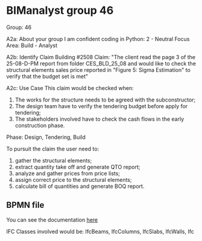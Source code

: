 # BIManalyst group 46

Group: 46

A2a: About your group
I am confident coding in Python: 2 - Neutral
Focus Area: Build - Analyst

A2b: Identify Claim
Building #2508
Claim: "The client read the page 3 of the 25-08-D-PM report from folder CES_BLD_25_08 and would like to check the structural elements sales price reported in "Figure 5: Sigma Estimation" to verify that the budget set is met"

A2c: Use Case
This claim would be checked when:
1.  The works for the structure needs to be agreed with the subconstructor;
2.  The design team have to verify the tendering budget before apply for tendering;
3.  The stakeholders involved have to check the cash flows in the early construction phase.

Phase: Design, Tendering, Build

To pursuit the claim the user need to:
1.  gather the structural elements;
2.  extract quantity take off and generate QTO report;
3.  analyze and gather prices from price lists;
4.  assign correct price to the structural elements;
5.  calculate bill of quantities and generate BOQ report.

## BPMN file
You can see the documentation [here](IMG\A2_G_46.svg)

IFC Classes involved would be: IfcBeams, IfcColumns, IfcSlabs, IfcWalls, Ifc
